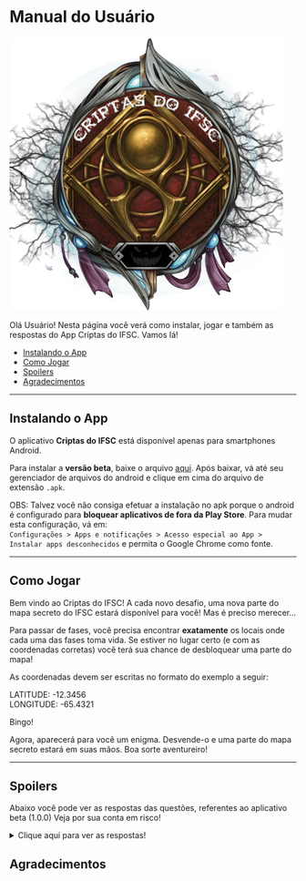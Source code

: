 # Manual do Usuário

![Criptas do IFSC Logo](../img/logo-criptas-do-ifsc-r.png)

 Olá Usuário! Nesta página você verá como instalar, jogar e também as respostas do App Criptas do IFSC. Vamos lá!

- [Instalando o App](#instalando-o-app)
- [Como Jogar](#como-jogar)
- [Spoilers](#spoilers)
- [Agradecimentos](#agradecimentos)

---

## Instalando o App

O aplicativo **Criptas do IFSC** está disponível apenas para smartphones Android.

Para instalar a **versão beta**, baixe o arquivo [aqui](https://github.com/PJI29001/treasure-hunt/blob/master/projeto-final-beta-teste.apk).
Após baixar, vá até seu gerenciador de arquivos do android e clique em cima do arquivo de extensão ``.apk``.

OBS: Talvez você não consiga efetuar a instalação no apk porque o android é configurado para **bloquear aplicativos de fora da Play Store**. Para mudar esta configuração, vá em:  
 ``Configurações > Apps e notificações > Acesso especial ao App > Instalar apps desconhecidos`` e permita o Google Chrome como fonte.

---

## Como Jogar

Bem vindo ao Criptas do IFSC! A cada novo desafio, uma nova parte do mapa secreto do IFSC estará disponível para você! Mas é preciso merecer...

Para passar de fases, você precisa encontrar **exatamente** os locais onde cada uma das fases toma vida. Se estiver no lugar certo (e com as coordenadas corretas) você terá sua chance de desbloquear uma parte do mapa!

As coordenadas devem ser escritas no formato do exemplo a seguir:

LATITUDE: -12.3456  
LONGITUDE: -65.4321

Bingo!

Agora, aparecerá para você um enigma. Desvende-o e uma parte do mapa secreto estará em suas mãos.
Boa sorte aventureiro!

---

## Spoilers
Abaixo você pode ver as respostas das questões, referentes ao aplicativo beta (1.0.0)
Veja por sua conta em risco!

<details>
<summary>Clique aqui para ver as respostas!</summary>
<br>

**Fase 1**  
Chegando ao paraíso de tijolos á vista, antes mesmo de passar a guarita, cuidado para não tropeçar nas chepas! As árvores em volta já ouviram tanta fofoca que perderam as folhas... Muitos sentam aqui, enquanto a fumaça sobe.   
Latitude: -27.6083  
Longitude: -48.6331   
Enigma 1: a  
<br>
**Fase 2**
Nem tudo no IFSC é exatas... algumas pessoas até gostam de fazer algum esporte! Mas nem sempre o lugar perfeito está aberto... que tal sentar na beirada e esperar?  
Latitude: 27.6083  
Longitude: -48.6328  
Enigma 2: b  
<br>
**Fase 3**  
Todos os patrimônios do IFSC tem utilidade... mas a minha eu perdi a muito tempo. Um dia restará só hidróxido de ferro, que agora surge nas minhas entranhas. Pra sempre esquecido, sem poder sair do lugar por estar murcho, estou fadado a pertencer ao IFSC pra sempre.  
Latitude: -27.6089  
Longitude: -48.6333  
Enigma 3: Colocar em evidencia a maior potência de x  
<br>
**Fase 4**  
Perigo! Não chegue perto de mim! Esse zumbido que você ouve não é o de abelhas... Mas não chegue perto, você pode acabar frito.  
Latitude: -27.6087  
Longitude: -48.6334  
Enigma 4: d  
<br>
**Fase 5**  
Poucos sabem que eu existo. Entre os estudantes, só os mais preocupados com a saúde já passaram por mim. Todas as terças e quintas vejo pessoas vestidas com um macacão branco... Elas deveriam me agradecer. Se não fosse por mim sujariam todo o macacão de suor.  
Latitude: -27.6084  
Longitude: -48.6336  
Enigma 5: e  
<br>  
**Fase 6**  
Fui idealizado pelos alunos! Pego sol todo dia, mas só em um horário próximo do meio dia, porque tem prédio a minha volta :( Juntas formamos uma mini comunidade, somos várias espécies diferentes, mas precisamos todas de sol e água pra crescer. Assistimos ao movimento dos alunos todos os dias, saindo de suas salas no intervalo...  
Latitude: -27.6087  
Longitude: -48.6335  
Enigma 6: Dos tipos de superficie e a força entre elas  
<br>
**Fase 7**  
Sou um lugar obscuro. Muitos passam anos pelo IFSC e nunca chegam a me visitar. Quando os servidores precisam de algo, eles precisam buscar aqui. Não é preciso subir nenhuma escada para me visitar, basta ir à esquerda. Pareço uma casinha, mas dentro só tem sujeira, coisas desonhecidas e talvez alguns aracnídeos. Você pode ver meu interior por entre as grades.  
Latitude: -27.6082  
Longitude: -48.6335  
Enigma 7: g  
<br>
**Enigma Final**  
Resposta: enigma final  
<br>
</details>

## Agradecimentos
